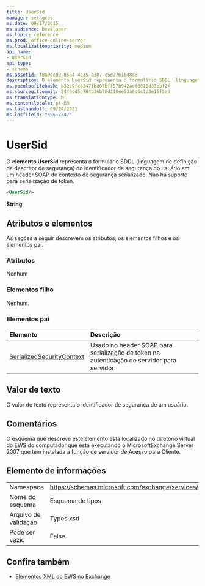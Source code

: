 ```yaml
---
title: UserSid
manager: sethgros
ms.date: 09/17/2015
ms.audience: Developer
ms.topic: reference
ms.prod: office-online-server
ms.localizationpriority: medium
api_name:
- UserSid
api_type:
- schema
ms.assetid: f8a0dcd9-8564-4e35-b307-c5d2761b48d8
description: O elemento UserSid representa o formulário SDDL (linguagem de definição de descritor de segurança) do identificador de segurança do usuário em um header SOAP de contexto de segurança serializado. Não há suporte para serialização de token.
ms.openlocfilehash: b32c9fc8347fba07bff57b942adf6510d37ebf2f
ms.sourcegitcommit: 54f6cd5a704b36b76d110ee53a6d6c1c3e15f5a9
ms.translationtype: MT
ms.contentlocale: pt-BR
ms.lasthandoff: 09/24/2021
ms.locfileid: "59517347"
---
```

# <a name="usersid"></a>UserSid

O **elemento UserSid** representa o formulário SDDL (linguagem de definição de descritor de segurança) do identificador de segurança do usuário em um header SOAP de contexto de segurança serializado. Não há suporte para serialização de token. 
  
```xml
<UserSid/>
```

 **String**
## <a name="attributes-and-elements"></a>Atributos e elementos

As seções a seguir descrevem os atributos, os elementos filhos e os elementos pai.
  
### <a name="attributes"></a>Atributos

Nenhum
  
### <a name="child-elements"></a>Elementos filho

Nenhum.
  
### <a name="parent-elements"></a>Elementos pai

|**Elemento**|**Descrição**|
|:-----|:-----|
|[SerializedSecurityContext](serializedsecuritycontext.md) <br/> |Usado no header SOAP para serialização de token na autenticação de servidor para servidor.  <br/> |
   
## <a name="text-value"></a>Valor de texto

O valor de texto representa o identificador de segurança de um usuário.
  
## <a name="remarks"></a>Comentários

O esquema que descreve este elemento está localizado no diretório virtual do EWS do computador que está executando o MicrosoftExchange Server 2007 que tem instalada a função de servidor de Acesso para Cliente.
  
## <a name="element-information"></a>Elemento de informações

|||
|:-----|:-----|
|Namespace  <br/> |https://schemas.microsoft.com/exchange/services/2006/types  <br/> |
|Nome do esquema  <br/> |Esquema de tipos  <br/> |
|Arquivo de validação  <br/> |Types.xsd  <br/> |
|Pode ser vazio  <br/> |False  <br/> |
   
## <a name="see-also"></a>Confira também



- [Elementos XML do EWS no Exchange](ews-xml-elements-in-exchange.md)

